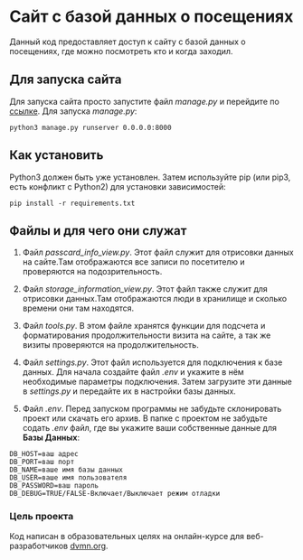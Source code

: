 # Сайт с базой данных о посещениях

Данный код предоставляет доступ к сайту с базой данных о посещениях, где можно посмотреть кто и когда заходил.

## Для запуска сайта
Для запуска сайта просто запустите файл *manage.py* и перейдите по [ссылке](http://127.0.0.1:8000).
Для запуска *manage.py*:
```
python3 manage.py runserver 0.0.0.0:8000
```

## Как установить
Python3 должен быть уже установлен. 
Затем используйте pip (или pip3, есть конфликт с Python2) для установки зависимостей:
```
pip install -r requirements.txt
```

## Файлы и для чего они служат

1. Файл *passcard_info_view.py*.
Этот файл служит для отрисовки данных на сайте.Там отображаются все записи по посетителю и проверяются на подозрительность.

1. Файл *storage_information_view.py*.
Этот файл также служит для отрисовки данных.Там отображаются люди в хранилище и сколько времени они там 
находятся.

1. Файл *tools.py*.
В этом файле хранятся функции для подсчета и форматирования продолжительности визита на сайте, а так же визиты проверяются на продолжительность.

1. Файл *settings.py*.
Этот файл используется для подключения к базе данных. Для начала создайте файл *.env* и укажите в нём необходимые параметры подключения. Затем загрузите эти данные в *settings.py* и передайте их в настройки базы данных.

1. Файл *.env*.
Перед запуском программы не забудьте склонировать проект или скачать его архив. В папке с проектом не забудьте содать *.env* файл, где вы укажите ваши собственные данные для **Базы Данных**:
```
DB_HOST=ваш адрес
DB_PORT=ваш порт
DB_NAME=ваше имя базы данных
DB_USER=ваше имя пользователя
DB_PASSWORD=ваш пароль
DB_DEBUG=TRUE/FALSE-Включает/Выключает режим отладки
```


### Цель проекта

Код написан в образовательных целях на онлайн-курсе для веб-разработчиков [dvmn.org](https://dvmn.org/).